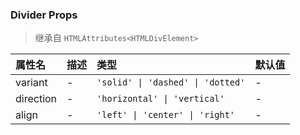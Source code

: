 ### Divider Props

> 继承自 `HTMLAttributes<HTMLDivElement>`

| 属性名 | 描述 | 类型 | 默认值 |
| :-- | :-- | :-- | :-- |
| variant | - | `'solid' \| 'dashed' \| 'dotted'` | - |
| direction | - | `'horizontal' \| 'vertical'` | - |
| align | - | `'left' \| 'center' \| 'right'` | - |
